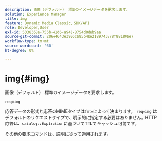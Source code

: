 ```yaml
---
description: 画像（デフォルト） 標準のイメージデータを要求します。
solution: Experience Manager
title: img
feature: Dynamic Media Classic、SDK/API
role: Developer,User
exl-id: 5338358e-755b-41d6-a941-8754d0deb9aa
source-git-commit: 206e4643e3926cb85b4be2189743578f88180be7
workflow-type: tm+mt
source-wordcount: '60'
ht-degree: 0%

---
```


# img{#img}

画像（デフォルト） 標準のイメージデータを要求します。

`req=img`

応答データの形式と応答のMIMEタイプは`fmt=`によって決まります。 `req=img` はデフォルトのリクエストタイプで、明示的に指定する必要はありません。HTTP応答は、`catalog::Expiration`に基づいてTTLでキャッシュ可能です。

その他の要求コマンドは、説明に従って適用されます。
